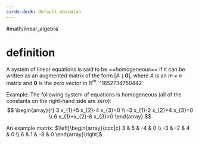 ```yaml
---
cards-deck: default_obsidian
---
```




#math/linear_algebra 

# definition
A system of linear equations is said to be ==homogeneous== if it can be written as an augmented matrix of the form $[A \mid \mathbf{0}]$, where $A$ is an $m \times n$ matrix and $\mathbf{0}$ is the zero vector in $\mathbb{R}^{m}$.
^1652734750442

Example: The following system of equations is homogeneous (all of the constants on the right-hand side are zero):
$$
\begin{array}{r}
3 x_{1}+5 x_{2}-4 x_{3}=0 \\
-3 x_{1}-2 x_{2}+4 x_{3}=0 \\
6 x_{1}+x_{2}-8 x_{3}=0
\end{array}
$$

An example matrix:
$\left[\begin{array}{ccc|c}
3 & 5 & -4 & 0 \\
-3 & -2 & 4 & 0 \\
6 & 1 & -8 & 0
\end{array}\right]$